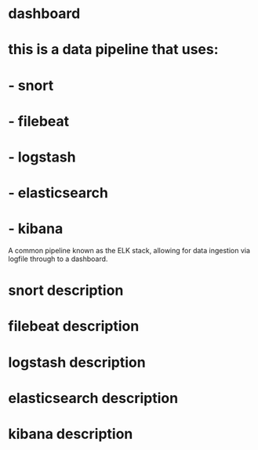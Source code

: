 # dashboard

# this is a data pipeline that uses:
# - snort
# - filebeat
# - logstash
# - elasticsearch
# - kibana
A common pipeline known as the ELK stack, allowing for data ingestion via logfile through to a dashboard. 
 
# snort description

# filebeat description

# logstash description

# elasticsearch description

# kibana description
